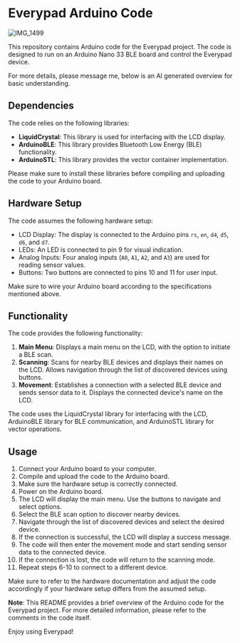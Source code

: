 # Everypad Arduino Code

![IMG_1499](https://github.com/aj-floater/Everypad/assets/80073564/9805f9a3-6e93-44c4-b0c6-3185f18d3d7c)


This repository contains Arduino code for the Everypad project. The code is designed to run on an Arduino Nano 33 BLE board and control the Everypad device.

For more details, please message me, below is an AI generated overview for basic understanding.

## Dependencies
The code relies on the following libraries:

- **LiquidCrystal**: This library is used for interfacing with the LCD display.
- **ArduinoBLE**: This library provides Bluetooth Low Energy (BLE) functionality.
- **ArduinoSTL**: This library provides the vector container implementation.

Please make sure to install these libraries before compiling and uploading the code to your Arduino board.

## Hardware Setup
The code assumes the following hardware setup:

- LCD Display: The display is connected to the Arduino pins `rs`, `en`, `d4`, `d5`, `d6`, and `d7`.
- LEDs: An LED is connected to pin 9 for visual indication.
- Analog Inputs: Four analog inputs (`A0`, `A1`, `A2`, and `A3`) are used for reading sensor values.
- Buttons: Two buttons are connected to pins 10 and 11 for user input.

Make sure to wire your Arduino board according to the specifications mentioned above.

## Functionality
The code provides the following functionality:

1. **Main Menu**: Displays a main menu on the LCD, with the option to initiate a BLE scan.
2. **Scanning**: Scans for nearby BLE devices and displays their names on the LCD. Allows navigation through the list of discovered devices using buttons.
3. **Movement**: Establishes a connection with a selected BLE device and sends sensor data to it. Displays the connected device's name on the LCD.

The code uses the LiquidCrystal library for interfacing with the LCD, ArduinoBLE library for BLE communication, and ArduinoSTL library for vector operations.

## Usage
1. Connect your Arduino board to your computer.
2. Compile and upload the code to the Arduino board.
3. Make sure the hardware setup is correctly connected.
4. Power on the Arduino board.
5. The LCD will display the main menu. Use the buttons to navigate and select options.
6. Select the BLE scan option to discover nearby devices.
7. Navigate through the list of discovered devices and select the desired device.
8. If the connection is successful, the LCD will display a success message.
9. The code will then enter the movement mode and start sending sensor data to the connected device.
10. If the connection is lost, the code will return to the scanning mode.
11. Repeat steps 6-10 to connect to a different device.

Make sure to refer to the hardware documentation and adjust the code accordingly if your hardware setup differs from the assumed setup.

**Note**: This README provides a brief overview of the Arduino code for the Everypad project. For more detailed information, please refer to the comments in the code itself.

Enjoy using Everypad!
